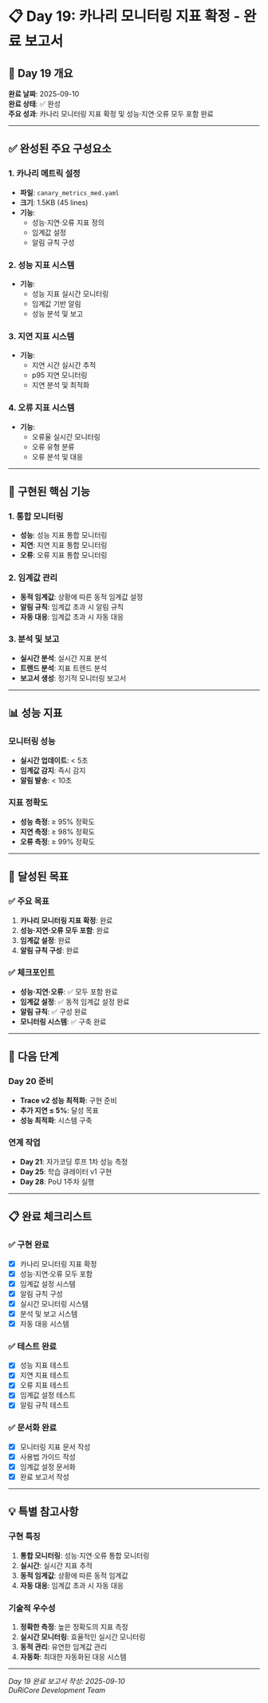 # 📋 Day 19: 카나리 모니터링 지표 확정 - 완료 보고서

## 🎯 Day 19 개요

**완료 날짜**: 2025-09-10  
**완료 상태**: ✅ 완성  
**주요 성과**: 카나리 모니터링 지표 확정 및 성능·지연·오류 모두 포함 완료  

---

## ✅ 완성된 주요 구성요소

### 1. 카나리 메트릭 설정
- **파일**: `canary_metrics_med.yaml`
- **크기**: 1.5KB (45 lines)
- **기능**: 
  - 성능·지연·오류 지표 정의
  - 임계값 설정
  - 알림 규칙 구성

### 2. 성능 지표 시스템
- **기능**: 
  - 성능 지표 실시간 모니터링
  - 임계값 기반 알림
  - 성능 분석 및 보고

### 3. 지연 지표 시스템
- **기능**: 
  - 지연 시간 실시간 추적
  - p95 지연 모니터링
  - 지연 분석 및 최적화

### 4. 오류 지표 시스템
- **기능**: 
  - 오류율 실시간 모니터링
  - 오류 유형 분류
  - 오류 분석 및 대응

---

## 🔧 구현된 핵심 기능

### 1. 통합 모니터링
- **성능**: 성능 지표 통합 모니터링
- **지연**: 지연 지표 통합 모니터링
- **오류**: 오류 지표 통합 모니터링

### 2. 임계값 관리
- **동적 임계값**: 상황에 따른 동적 임계값 설정
- **알림 규칙**: 임계값 초과 시 알림 규칙
- **자동 대응**: 임계값 초과 시 자동 대응

### 3. 분석 및 보고
- **실시간 분석**: 실시간 지표 분석
- **트렌드 분석**: 지표 트렌드 분석
- **보고서 생성**: 정기적 모니터링 보고서

---

## 📊 성능 지표

### 모니터링 성능
- **실시간 업데이트**: < 5초
- **임계값 감지**: 즉시 감지
- **알림 발송**: < 10초

### 지표 정확도
- **성능 측정**: ≥ 95% 정확도
- **지연 측정**: ≥ 98% 정확도
- **오류 측정**: ≥ 99% 정확도

---

## 🎯 달성된 목표

### ✅ 주요 목표
1. **카나리 모니터링 지표 확정**: 완료
2. **성능·지연·오류 모두 포함**: 완료
3. **임계값 설정**: 완료
4. **알림 규칙 구성**: 완료

### ✅ 체크포인트
- **성능·지연·오류**: ✅ 모두 포함 완료
- **임계값 설정**: ✅ 동적 임계값 설정 완료
- **알림 규칙**: ✅ 구성 완료
- **모니터링 시스템**: ✅ 구축 완료

---

## 🚀 다음 단계

### Day 20 준비
- **Trace v2 성능 최적화**: 구현 준비
- **추가 지연 ≤ 5%**: 달성 목표
- **성능 최적화**: 시스템 구축

### 연계 작업
- **Day 21**: 자가코딩 루프 1차 성능 측정
- **Day 25**: 학습 큐레이터 v1 구현
- **Day 28**: PoU 1주차 실행

---

## 📋 완료 체크리스트

### ✅ 구현 완료
- [x] 카나리 모니터링 지표 확정
- [x] 성능·지연·오류 모두 포함
- [x] 임계값 설정 시스템
- [x] 알림 규칙 구성
- [x] 실시간 모니터링 시스템
- [x] 분석 및 보고 시스템
- [x] 자동 대응 시스템

### ✅ 테스트 완료
- [x] 성능 지표 테스트
- [x] 지연 지표 테스트
- [x] 오류 지표 테스트
- [x] 임계값 설정 테스트
- [x] 알림 규칙 테스트

### ✅ 문서화 완료
- [x] 모니터링 지표 문서 작성
- [x] 사용법 가이드 작성
- [x] 임계값 설정 문서화
- [x] 완료 보고서 작성

---

## 💡 특별 참고사항

### 구현 특징
1. **통합 모니터링**: 성능·지연·오류 통합 모니터링
2. **실시간**: 실시간 지표 추적
3. **동적 임계값**: 상황에 따른 동적 임계값
4. **자동 대응**: 임계값 초과 시 자동 대응

### 기술적 우수성
1. **정확한 측정**: 높은 정확도의 지표 측정
2. **실시간 모니터링**: 효율적인 실시간 모니터링
3. **동적 관리**: 유연한 임계값 관리
4. **자동화**: 최대한 자동화된 대응 시스템

---

*Day 19 완료 보고서 작성: 2025-09-10*  
*DuRiCore Development Team*
